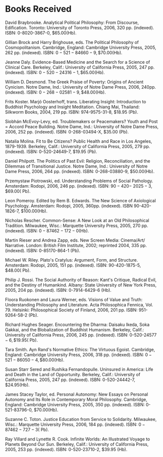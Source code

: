 # Books Received 

David Braybrooke. Analytical Political Philosophy: From Discourse, Edification. Toronto: University of Toronto Press, 2006, 320 pp. (indexed). ISBN: 0-8020-3867-0, $\$ 65.00(\mathrm{Hb})$.

Gillian Brock and Harry Brighouse, eds. The Political Philosophy of Cosmopolitanism. Cambridge, England: Cambridge University Press, 2005, 262 pp. (indexed). ISBN: $0-521-84660-9, \$ 70.00(\mathrm{Hb})$.

Jeanne Daly. Evidence-Based Medicine and the Search for a Science of Clinical Care. Berkeley, Calif.: University of California Press, 2005, 247 pp. (indexed). ISBN: $0-520-24316-1, \$ 65.00(\mathrm{Hb})$.

William D. Desmond. The Greek Praise of Poverty: Origins of Ancient Cynicism. Notre Dame, Ind.: University of Notre Dame Press, 2006, $240 \mathrm{pp}$. (indexed). ISBN: $0-268-02581-9, \$ 48.00(\mathrm{Hb})$.

Frits Koster. Marjó Oosterhoff, trans. Liberating Insight: Introduction to Buddhist Psychology and Insight Meditation. Chiang Mai, Thailand: Silkworm Books, 2004, 219 pp. ISBN: 974-9575-31-8, \$18.95 $(\mathrm{Pb})$.

Siobhán McEvoy-Levy, ed. Troublemakers or Peacemakers? Youth and Post $=$ Accord Peace Building. Notre Dame, Ind.: University of Notre Dame Press, 2006, 252 pp. (indexed). ISBN: 0-268-03494-X, $\$ 35.00$ (Pb).

Natalia Molina. Fit to Be Citizens? Public Health and Race in Los Angeles, 1879-1939. Berkeley, Calif.: University of California Press, 2005, 279 pp. (indexed). ISBN: 0-520-24649-7, $\$ 19.95$ (Pb).

Daniel Philpott. The Politics of Past Evil: Religion, Reconciliation, and the Dilemmas of Transitional Justice. Notre Dame, Ind.: University of Notre Dame Press, 2006, 264 pp. (indexed). ISBN: 0-268-03880-9, $\$ 50.00(\mathrm{Hb})$.

Przemystaw Piotrowski, ed. Understanding Problems of Social Pathology. Amsterdam: Rodopi, 2006, 246 pp. (indexed). ISBN: $90-420-$ $2025-3, \$ 69.00(\mathrm{~Pb})$.

Leon Pomeroy. Edited by Rem B. Edwards. The New Science of Axiological Psychology. Amsterdam: Rodopi, 2005, $360 \mathrm{pp}$. (indexed). ISBN 90-420-1826-7, $\$ 100.00(\mathrm{Hb})$.

Nicholas Rescher. Common-Sense: A New Look at an Old Philosophical Tradition. Milwaukee, Wisc.: Marquette University Press, 2005, 270 pp. (indexed). ISBN: $0-87462-172-0(\mathrm{Hb})$.

Martin Rieser and Andrea Zapp, eds. New Screen Media: Cinema/Art/ Narrative. London: British Film Institute, 2002; reprinted 2004, 335 pp. (indexed). ISBN: 0-85170-864-1 (Pb).

Michael W. Riley. Plato's Cratylus: Argument, Form, and Structure. Amsterdam: Rodopi, 2005, 151 pp. (indexed). ISBN: 90-420-1875-5, $\$ 48.00(\mathrm{~Pb})$.

Philip J. Rossi. The Social Authority of Reason: Kant's Critique, Radical Evil, and the Destiny of Humankind. Albany: State University of New York Press, 2005, 204 pp. (indexed). ISBN: 0-7914-6429-6 (Hb).

Floora Ruokonen and Laura Werner, eds. Visions of Value and Truth: Understanding Philosophy and Literature. Acta Philosophica Fennica, Vol. 79. Helsinki: Philosophical Society of Finland, 2006, 201 pp. ISBN: 951-9264-58-2 (Pb).

Richard Hughes Seager. Encountering the Dharma: Daisaku Ikeda, Soka Gakkai, and the Blobalization of Buddhist Humanism. Berkeley, Calif.: University of California Press, 2006, 245 pp. (indexed). ISBN: 0-520-$24577-6, \$ 19.95(\mathrm{~Pb})$.

Tara Smith. Ayn Rand's Normative Ethics: The Virtuous Egoist. Cambridge, England: Cambridge University Press, 2006, 318 pp. (indexed). ISBN: $0-521-86050-4, \$ 80.00(\mathrm{Hb})$.

Susan Starr Sered and Rushika Fernandopulle. Uninsured in America: Life and Death in the Land of Opportunity. Berkeley, Calif.: University of California Press, 2005, 247 pp. (indexed). ISBN: 0-520-24442-$7, \$ 24.95(\mathrm{Hb})$.

James Stacey Taylor, ed. Personal Autonomy: New Essays on Personal Autonomy and Its Role in Contemporary Moral Philosophy. Cambridge, England: Cambridge University Press, 2005, 350 pp. (indexed). ISBN: 0-521-83796-0, $\$ 70.00(\mathrm{Hb})$.

Suzanne C. Toton. Justice Education from Service to Solidarity. Milwaukee, Wisc.: Marquette University Press, 2006, 184 pp. (indexed). ISBN: $0-87462-727-3(\mathrm{~Pb})$.

Ray Villard and Lynette R. Cook. Infinite Worlds: An Illustrated Voyage to Planets Beyond Our Sun. Berkeley, Calif.: University of California Press, 2005, 253 pp. (indexed). ISBN: 0-520-23710-2, \$39.95 (Hb).

